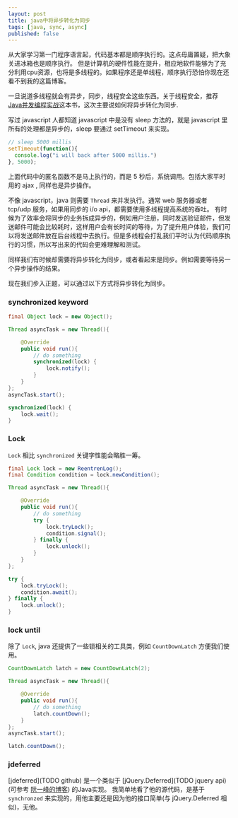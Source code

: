 ```yaml
---
layout: post
title: java中将异步转化为同步
tags: [java, sync, async]
published: false
---
```


从大家学习第一门程序语言起，代码基本都是顺序执行的。这点毋庸置疑，把大象关进冰箱也是顺序执行。
但是计算机的硬件性能在提升，相应地软件能够为了充分利用cpu资源，也将是多线程的。如果程序还是单线程，顺序执行恐怕你现在还看不到我的这篇博客。

一旦说道多线程就会有异步，同步，线程安全这些东西。关于线程安全，推荐[Java并发编程实战](http://book.douban.com/subject/10484692/)这本书，这次主要说如何将异步转化为同步. 

写过 javascript 人都知道 javascript 中是没有 sleep 方法的，就是 javascript 里所有的处理都是异步的，sleep 要通过 setTimeout 来实现。  

```javascript
// sleep 5000 millis
setTimeout(function(){
  console.log("i will back after 5000 millis.")
}, 5000);
```

上面代码中的匿名函数不是马上执行的，而是 5 秒后，系统调用。包括大家平时用的 ajax , 同样也是异步操作。

不像 javascript，java 则需要 `Thread` 来并发执行。通常 web 服务器或者 tcp/udp 服务，如果用同步的 i/o api，都需要使用多线程提高系统的吞吐。
有时候为了效率会将同步的业务拆成异步的，例如用户注册，同时发送验证邮件，但发送邮件可能会比较耗时，这样用户会有长时间的等待，为了提升用户体验，我们可以将发送邮件放在后台线程中去执行。但是多线程会打乱我们平时认为代码顺序执行的习惯，所以写出来的代码会更难理解和测试。

同样我们有时候却需要将异步转化为同步，或者看起来是同步。例如需要等待另一个异步操作的结果。

现在我们步入正题，可以通过以下方式将异步转化为同步。

### synchronized keyword
```java
final Object lock = new Object();

Thread asyncTask = new Thread(){

    @Override
    public void run(){ 
        // do something 
        synchronized(lock) {
            lock.notify();
        }
    }
};
asyncTask.start();

synchronized(lock) {
    lock.wait();
}
```

### Lock

`Lock` 相比 `synchronized` 关键字性能会略胜一筹。

```java
final Lock lock = new ReentrenLog();
final Condition condition = lock.newCondition();

Thread asyncTask = new Thread(){

    @Override
    public void run(){ 
        // do something 
        try {
            lock.tryLock();
            condition.signal();
        } finally {
            lock.unlock();
        }
    }
};

try {
    lock.tryLock();
    condition.await();
} finally {
    lock.unlock();
}
```

### lock until
除了 `Lock`, java 还提供了一些锁相关的工具类，例如 `CountDownLatch` 方便我们使用。

```java
CountDownLatch latch = new CountDownLatch(2);

Thread asyncTask = new Thread(){

    @Override
    public void run(){ 
        // do something 
        latch.countDown();
    }
};
asyncTask.start();

latch.countDown();
```


### jdeferred
[jdeferred](TODO github) 是一个类似于 [jQuery.Deferred](TODO jquery api)(可参考 [阮一峰的博客](TODO)) 的Java实现。 我简单地看了他的源代码，是基于 `synchronzed` 来实现的，用他主要还是因为他的接口简单(与 jQuery.Deferred 相似)，无他。
